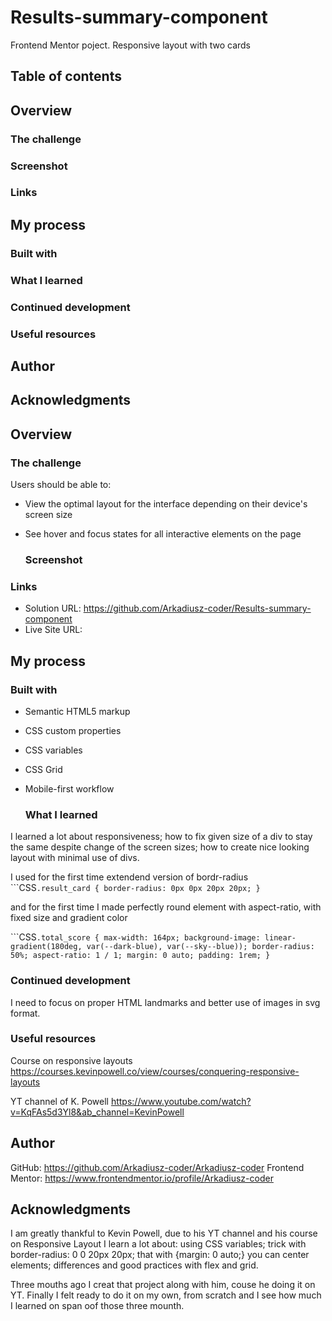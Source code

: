 # Results-summary-component
Frontend Mentor poject. Responsive layout with two cards

## Table of contents

 ## Overview
  ### The challenge
  ### Screenshot
  ### Links
 ## My process
  ### Built with
  ### What I learned
  ### Continued development
  ### Useful resources
 ## Author
 ## Acknowledgments

## Overview

  ### The challenge

Users should be able to:

- View the optimal layout for the interface depending on their device's screen size
- See hover and focus states for all interactive elements on the page

  ### Screenshot
[](./result_bottom-mobile.png)

  ### Links

- Solution URL: https://github.com/Arkadiusz-coder/Results-summary-component
- Live Site URL:

## My process

  ### Built with

- Semantic HTML5 markup
- CSS custom properties
- CSS variables
- CSS Grid
- Mobile-first workflow

  ### What I learned
 
I learned a lot about responsiveness; how to fix given size of a div to stay the same despite change of the screen sizes; how to create nice looking layout with minimal use of divs.

I used for the first time extendend version of bordr-radius
```CSS``
 .result_card
{
    border-radius: 0px 0px 20px 20px;
}
``

and for the first time I made perfectly round element with aspect-ratio, with fixed size and gradient color
 
 ```CSS``
.total_score
{
    max-width: 164px;
    background-image: linear-gradient(180deg, var(--dark-blue), var(--sky--blue));
    border-radius: 50%;
    aspect-ratio: 1 / 1;
    margin: 0 auto;
    padding: 1rem;
}
``

  ### Continued development

I need to focus on proper HTML landmarks and better use of images in svg format. 
  
  ### Useful resources

Course on responsive layouts
https://courses.kevinpowell.co/view/courses/conquering-responsive-layouts

YT channel of K. Powell
https://www.youtube.com/watch?v=KqFAs5d3Yl8&ab_channel=KevinPowell
  
## Author

GitHub: https://github.com/Arkadiusz-coder/Arkadiusz-coder
Frontend Mentor: https://www.frontendmentor.io/profile/Arkadiusz-coder

## Acknowledgments

I am greatly thankful to Kevin Powell, due to his YT channel and his course on Responsive Layout I learn a lot about: 
using CSS variables;
trick with border-radius: 0 0 20px 20px;
that with {margin: 0 auto;} you can center elements;
differences and good practices with flex and grid.

Three mouths ago I creat that project along with him, couse he doing it on YT. Finally I felt ready to do it on my own, from scratch and I see how much I learned on span oof those three mounth.  



